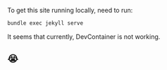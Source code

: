 To get this site running locally, need to run:
```sh
bundle exec jekyll serve
```

It seems that currently, DevContainer is not working.
## 😭
